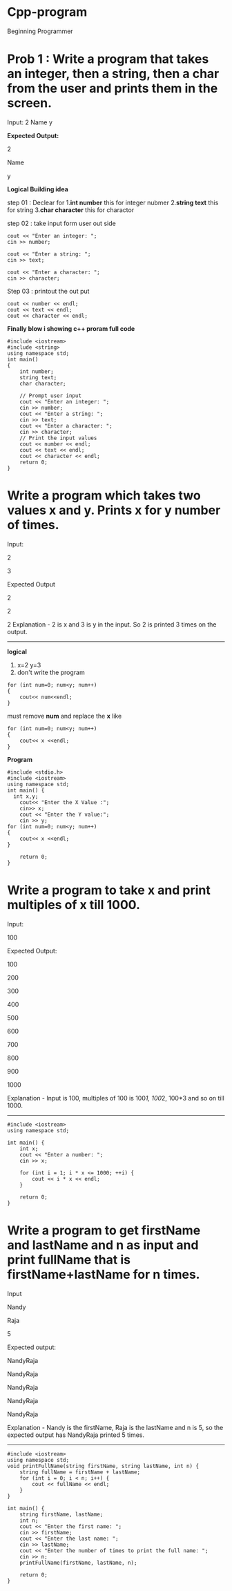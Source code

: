 # Cpp-program
Beginning Programmer 

# Prob 1 : Write a program that takes an integer, then a string, then a char from the user and prints them in the screen.
Input:  2 Name y

**Expected Output:**

2

Name

y 

**Logical Building idea**

step 01 : Declear for
    1.**int number** this for integer nubmer
    2.**string text** this for string 
    3.**char character** this for charactor 
    
step 02 : take input form user out side

    cout << "Enter an integer: ";
    cin >> number;

    cout << "Enter a string: ";
    cin >> text;

    cout << "Enter a character: ";
    cin >> character;
    
Step 03 : printout the out put  

    cout << number << endl;
    cout << text << endl;
    cout << character << endl;
    
**Finally blow i showing c++ proram full code**

```
#include <iostream>
#include <string>
using namespace std;
int main() 
{
    int number;
    string text;
    char character;

    // Prompt user input
    cout << "Enter an integer: ";
    cin >> number;
    cout << "Enter a string: ";
    cin >> text;
    cout << "Enter a character: ";
    cin >> character;
    // Print the input values
    cout << number << endl;
    cout << text << endl;
    cout << character << endl;
    return 0;
} 
```




# Write a program which takes two values x and y. Prints x for y number of times.

Input:

2 

3

Expected Output

2

2

2
Explanation - 2 is x and 3 is y in the input. So 2 is printed 3 times on the output.

-------------------------------------------------------------------------------------

**logical**
1. x=2
    y=3
2. don't write the program 
```
for (int num=0; num<y; num++)
{
    cout<< num<<endl;
}
```
must remove **num** and replace the **x**
like
```
for (int num=0; num<y; num++)
{
    cout<< x <<endl;
}
```
**Program**
```
#include <stdio.h>
#include <iostream>
using namespace std;
int main() {
  int x,y;
    cout<< "Enter the X Value :";
    cin>> x;
    cout << "Enter the Y value:";
    cin >> y;
for (int num=0; num<y; num++)
{
    cout<< x <<endl;
}

    return 0;
}
```
# Write a program to take x and print multiples of x till 1000.

Input:

100

Expected Output:

100

200

300

400

500

600

700

800

900

1000

Explanation - Input is 100, multiples of 100 is 100*1, 100*2, 100*3 and so on till 1000.

----------------------------------------------------------------------------------------------------------------------------------------------------------------------



```
#include <iostream>
using namespace std;

int main() {
    int x;
    cout << "Enter a number: ";
    cin >> x;

    for (int i = 1; i * x <= 1000; ++i) {
        cout << i * x << endl;
    }

    return 0;
}
```

# Write a program to get firstName and lastName and n as input and print fullName that is firstName+lastName for n times.

Input

Nandy

Raja

5

Expected output:

NandyRaja

NandyRaja

NandyRaja

NandyRaja

NandyRaja

Explanation - Nandy is the firstName, Raja is the lastName and n is 5, so the expected output has NandyRaja printed 5 times.

---------------------------------------------------------------------------------------------------------------------------

```
#include <iostream>
using namespace std;
void printFullName(string firstName, string lastName, int n) {
    string fullName = firstName + lastName;
    for (int i = 0; i < n; i++) {
        cout << fullName << endl;
    }
}

int main() {
    string firstName, lastName;
    int n;
    cout << "Enter the first name: ";
    cin >> firstName;
    cout << "Enter the last name: ";
    cin >> lastName;
    cout << "Enter the number of times to print the full name: ";
    cin >> n;
    printFullName(firstName, lastName, n);

    return 0;
}
```
